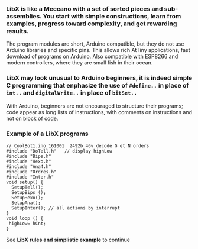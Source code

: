 ### LibX is like a Meccano with a set of sorted pieces and sub-assemblies. You start with simple constructions, learn from examples, progress toward complexity, and get rewarding results.

The program modules are short, Arduino compatible, but they do not use Arduino libraries and specific pins.
This allows rich AtTiny applications, fast download of programs on Arduino. Also compatible with ESP8266 and modern controllers, where they are small fish in their ocean.

### LibX may look unusual to Arduino beginners, it is indeed simple C programming that enphasize the use of `#define..` in place of `int..` and `digitalWrite..` in place of  `bitSet..`
With Arduino, beginners are not encouraged to structure their programs; code appear as long lists of instructions, with comments on instructions and not on block of code.

### Example of a LibX programs
```
// CoolBot1.ino 161001  2492b 46v decode G et N orders
#include "DoTell.h"   // display highLow
#include "Bips.h"
#include "Hexo.h"
#include "Ana4.h"
#include "Ordres.h"
#include "Inter.h"
void setup() {                
  SetupTell();
  SetupBips ();
  SetupHexo();
  SetupAna();
  SetupInter(); // all actions by interrupt
}
void loop () {
 highLow= hCnt;
}
```

See __LibX rules and simplistic example__ to continue
